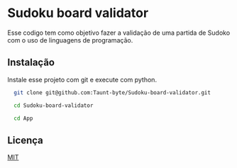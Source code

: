 
# Sudoku board validator

Esse codigo tem como objetivo fazer a validação de uma partida de Sudoko com o uso de linguagens de programação.


## Instalação

Instale esse projeto com git e execute com python.

```bash
  git clone git@github.com:Taunt-byte/Sudoku-board-validator.git 

  cd Sudoku-board-validator

  cd App
```

## Licença

[MIT](https://choosealicense.com/licenses/mit/)

